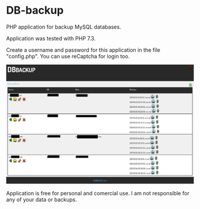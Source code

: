 # DB-backup
PHP application for backup MySQL databases.

Application was tested with PHP 7.3.

Create a username and password for this application in the file "config.php".
You can use reCaptcha for login too.


![alt text](https://github.com/kissarmy/DB-backup/blob/main/img/printscreen.png?raw=true)

Application is free for personal and comercial use.
I am not responsible for any of your data or backups.
